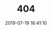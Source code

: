---
title: 404
date: 2019-07-19 16:41:10
type: "404"
layout: "404"
description: "你来到了未知领域 (●'◡'●)"
---